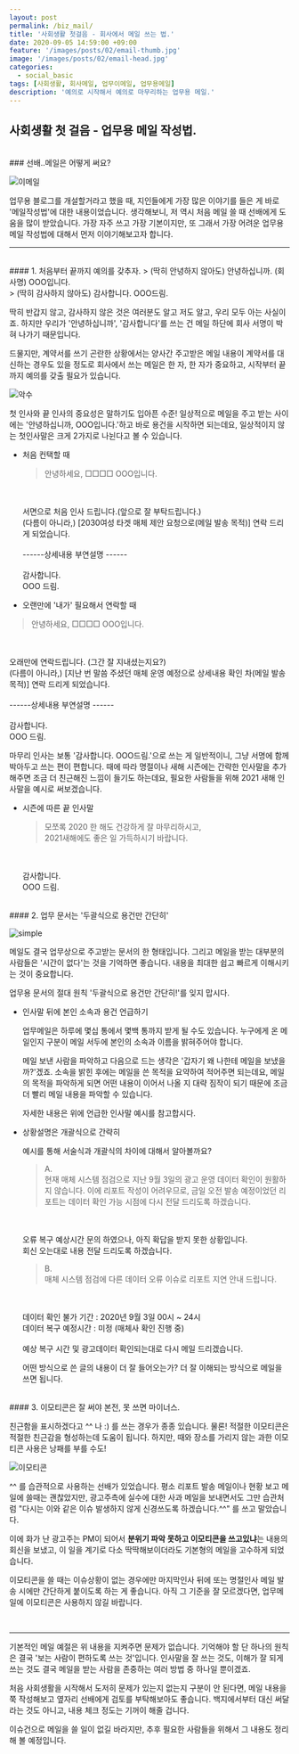 ```yaml
---
layout: post
permalink: /biz_mail/
title: '사회생활 첫걸음 - 회사에서 메일 쓰는 법.'
date: 2020-09-05 14:59:00 +09:00
feature: '/images/posts/02/email-thumb.jpg'
image: '/images/posts/02/email-head.jpg'
categories:
  - social_basic
tags: [사회생활, 회사메일, 업무이메일, 업무용메일]
description: '예의로 시작해서 예의로 마무리하는 업무용 메일.'
---
```


## 사회생활 첫 걸음 - 업무용 메일 작성법.

<br>
### 선배..메일은 어떻게 써요?

![이메일](/images/posts/02/mail-1.jpg)

업무용 블로그를 개설할거라고 했을 때, 지인들에게 가장 많은 이야기를 들은 게 바로 '메일작성법'에 대한 내용이었습니다.
생각해보니, 저 역시 처음 메일 쓸 때 선배에게 도움을 많이 받았습니다.
가장 자주 쓰고 가장 기본이지만, 또 그래서 가장 어려운 업무용 메일 작성법에 대해서 먼저 이야기해보고자 합니다.

------------------------
<br>
#### 1. 처음부터 끝까지 예의를 갖추자.
> (딱히 안녕하지 않아도) 안녕하십니까. (회사명) OOO입니다.<br>
> (딱히 감사하지 않아도) 감사합니다. OOO드림.

딱히 반갑지 않고, 감사하지 않은 것은 여러분도 알고 저도 알고, 우리 모두 아는 사실이죠. 하지만 우리가 '안녕하십니까', '감사합니다'를 쓰는 건 메일 하단에 회사 서명이 박혀 나가기 때문입니다.

드물지만, 계약서를 쓰기 곤란한 상황에서는 양사간 주고받은 메일 내용이 계약서를 대신하는 경우도 있을 정도로 회사에서 쓰는 메일은 한 자, 한 자가 중요하고, 시작부터 끝까지 예의를 갖출 필요가 있습니다.

![악수](/images/posts/02/handshake.jpg)

 첫 인사와 끝 인사의 중요성은 말하기도 입아픈 수준!
 일상적으로 메일을 주고 받는 사이에는 '안녕하십니까, OOO입니다.'하고 바로 용건을 시작하면 되는데요, 일상적이지 않는 첫인사말은 크게 2가지로 나뉜다고 볼 수 있습니다.

* 처음 컨택할 때
  > 안녕하세요, □□□□ OOO입니다.
  <br>
  <br>서면으로 처음 인사 드립니다.(앞으로 잘 부탁드립니다.)
  <br>(다름이 아니라,) [2030여성 타겟 매체 제안 요청으로(메일 발송 목적)] 연락 드리게 되었습니다.
  <br>
  <br>------상세내용 부연설명 ------
  <br>
  <br>감사합니다.
  <br>OOO 드림.

* 오랜만에 '내가' 필요해서 연락할 때
> 안녕하세요, □□□□ OOO입니다.
  <br>
  <br>오래만에 연락드립니다. (그간 잘 지내셨는지요?)
  <br>(다름이 아니라,) [지난 번 말씀 주셨던 매체 운영 예정으로 상세내용 확인 차(메일 발송 목적)] 연락 드리게 되었습니다.
  <br>
  <br>------상세내용 부연설명 ------
  <br>
  <br>감사합니다.
  <br>OOO 드림.

마무리 인사는 보통 '감사합니다. OOO드림.'으로 쓰는 게 일반적이니, 그냥 서명에 함께 박아두고 쓰는 편이 편합니다. 때에 따라 명절이나 새해 시즌에는 간략한 인사말을 추가해주면 조금 더 친근해진 느낌이 들기도 하는데요, 필요한 사람들을 위해 2021 새해 인사말을 예시로 써보겠습니다.

* 시즌에 따른 끝 인사말
  > 모쪼록 2020 한 해도 건강하게 잘 마무리하시고,
    <br>2021새해에도 좋은 일 가득하시기 바랍니다.
    <br>
    <br>감사합니다.
    <br>OOO 드림.

<br>
#### 2. 업무 문서는 '두괄식으로 용건만 간단히'

![simple](/images/posts/02/simple.jpg)

메일도 결국 업무상으로 주고받는 문서의 한 형태입니다. 그리고 메일을 받는 대부분의 사람들은 '시간이 없다'는 것을 기억하면 좋습니다.
내용을 최대한 쉽고 빠르게 이해시키는 것이 중요합니다.

업무용 문서의 절대 원칙 '두괄식으로 용건만 간단히!'를 잊지 맙시다.


* 인사말 뒤에 본인 소속과 용건 언급하기

  업무메일은 하루에 몇십 통에서 몇백 통까지 받게 될 수도 있습니다.
  누구에게 온 메일인지 구분이 메일 서두에 본인의 소속과 이름을 밝혀주어야 합니다.

  메일 보낸 사람을 파악하고 다음으로 드는 생각은 '갑자기 왜 나한테 메일을 보냈을까?'겠죠. 소속을 밝힌 후에는 메일을 쓴 목적을 요약하여 적어주면 되는데요,
  메일의 목적을 파악하게 되면 어떤 내용이 이어서 나올 지 대략 짐작이 되기 때문에 조금 더 빨리 메일 내용을 파악할 수 있습니다.

  자세한 내용은 위에 언급한 인사말 예시를 참고합시다.

* 상황설명은 개괄식으로 간략히

  예시를 통해 서술식과 개괄식의 차이에 대해서 알아볼까요?
  > A.
  <br>현재 매체 시스템 점검으로 지난 9월 3일의 광고 운영 데이터 확인이 원활하지 않습니다. 이에 리포트 작성이 어려우므로, 금일 오전 발송 예정이었던 리포트는 데이터 확인 가능 시점에 다시 전달 드리도록 하겠습니다.
  <br>
  <br>오류 복구 예상시간 문의 하였으나, 아직 확답을 받지 못한 상황입니다. <br>회신 오는대로 내용 전달 드리도록 하겠습니다.

  > B.
  <br>매체 시스템 점검에 다른 데이터 오류 이슈로 리포트 지연 안내 드립니다.
  <br>
  <br>데이터 확인 불가 기간 : 2020년 9월 3일 00시 ~ 24시
  <br>데이터 복구 예정시간 : 미정 (매체사 확인 진행 중)
  <br>
  <br>예상 복구 시간 및 광고데이터 확인되는대로 다시 메일 드리겠습니다.


  어떤 방식으로 쓴 글의 내용이 더 잘 들어오는가? 더 잘 이해되는 방식으로 메일을 쓰면 됩니다.


<br>
#### 3. 이모티콘은 잘 써야 본전, 못 쓰면 마이너스.

친근함을 표시하겠다고 ^^ 나  :) 를 쓰는 경우가 종종 있습니다.
물론! 적절한 이모티콘은 적절한 친근감을 형성하는데 도움이 됩니다.
하지만, 때와 장소를 가리지 않는 과한 이모티콘 사용은 낭패를 부를 수도!

![이모티콘](/images/posts/02/emoji.jpg)

^^ 를 습관적으로 사용하는 선배가 있었습니다. 평소 리포트 발송 메일이나 현황 보고 메일에 쓸때는 괜찮았지만,
광고주측에 실수에 대한 사과 메일을 보내면서도 그만 습관처럼 "다시는 이와 같은 이슈 발생하지 않게 신경쓰도록 하겠습니다.^^" 를 쓰고 말았습니다.

이에 화가 난 광고주는 PM이 되어서 **분위기 파악 못하고 이모티콘을 쓰고있냐**는 내용의 회신을 보냈고, 이 일을 계기로 다소 딱딱해보이더라도 기본형의 메일을 고수하게 되었습니다.

이모티콘을 쓸 때는 이슈상황이 없는 경우에만 마지막인사 뒤에 또는 명절인사 메일 발송 시에만 간단하게 붙이도록 하는 게 좋습니다.
아직 그 기준을 잘 모르겠다면, 업무메일에 이모티콘은 사용하지 않길 바랍니다.

<br>

------------------------


기본적인 메일 예절은 위 내용을 지켜주면 문제가 없습니다. 기억해야 할 단 하나의 원칙은 결국 '보는 사람이 편하도록 쓰는 것'입니다. 인사말을 잘 쓰는 것도, 이해가 잘 되게 쓰는 것도 결국 메일을 받는 사람을 존중하는 여러 방법 중 하나일 뿐이겠죠.

처음 사회생활을 시작해서 도저히 문제가 있는지 없는지 구분이 안 된다면, 메일 내용을 쭉 작성해보고 옆자리 선배에게 검토를 부탁해보아도 좋습니다.
백지에서부터 대신 써달라는 것도 아니고, 내용 체크 정도는 기꺼이 해줄 겁니다.

이슈건으로 메일을 쓸 일이 없길 바라지만, 추후 필요한 사람들을 위해서 그 내용도 정리해 볼 예정입니다.
